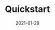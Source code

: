 ---
title: "Quickstart"
linkTitle: "Quickstart"
weight: 120
date: 2021-01-29
description: >
  Dapr的Quickstart
---
